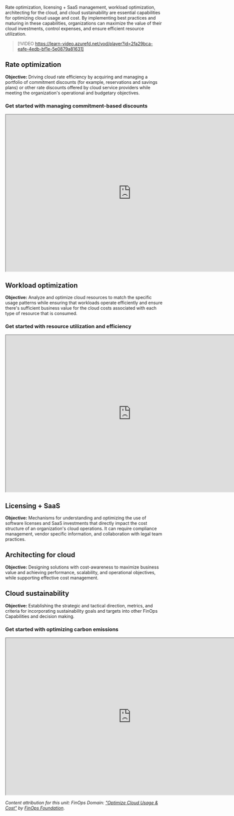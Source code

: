 Rate optimization, licensing + SaaS management, workload optimization, architecting for the cloud, and cloud sustainability are essential capabilities for optimizing cloud usage and cost. By implementing best practices and maturing in these capabilities, organizations can maximize the value of their cloud investments, control expenses, and ensure efficient resource utilization.

> [!VIDEO https://learn-video.azurefd.net/vod/player?id=2fa29bca-eafe-4edb-bf1e-5e0879a81631]

## Rate optimization

**Objective:**  Driving cloud rate efficiency by acquiring and managing a portfolio of commitment discounts (for example, reservations and savings plans) or other rate discounts offered by cloud service providers while meeting the organization's operational and budgetary objectives.

### Get started with managing commitment-based discounts

<iframe title="FinOps interactive guide for managing commitment-based discounts." src="https://mslearn.cloudguides.com/guides/FinOps%20on%20Azure%20Exercise%208%20-%20Manage%20commitment-based%20discounts" width="800" height="500"></iframe>

## Workload optimization

**Objective:**  Analyze and optimize cloud resources to match the specific usage patterns while ensuring that workloads operate efficiently and ensure there's sufficient business value for the cloud costs associated with each type of resource that is consumed.

### Get started with resource utilization and efficiency

<iframe title="FinOps interactive guide for resource utilization and efficiency." src="https://mslearn.cloudguides.com/guides/FinOps%20on%20Azure%20Exercise%204%20-%20Resource%20utilization%20and%20efficiency" width="800" height="500"></iframe>

## Licensing + SaaS

**Objective:**  Mechanisms for understanding and optimizing the use of software licenses and SaaS investments that directly impact the cost structure of an organization's cloud operations. It can require compliance management, vendor specific information, and collaboration with legal team practices.

## Architecting for cloud

**Objective:**  Designing solutions with cost-awareness to maximize business value and achieving performance, scalability, and operational objectives, while supporting effective cost management.

## Cloud sustainability

**Objective:**  Establishing the strategic and tactical direction, metrics, and criteria for incorporating sustainability goals and targets into other FinOps Capabilities and decision making.

### Get started with optimizing carbon emissions

<iframe title="FinOps interactive guide for optimizing carbon emissions." src="https://mslearn.cloudguides.com/guides/FinOps%20on%20Azure%20Exercise%209%20-%20Carbon%20emission%20optimization" width="800" height="500"></iframe>

_Content attribution for this unit: FinOps Domain: ["Optimize Cloud Usage & Cost"](https://www.finops.org/framework/domains/optimize-cloud-usage-cost/) by [FinOps Foundation](https://www.finops.org/)_.
